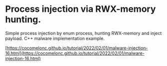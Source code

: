 # Process injection via RWX-memory hunting.

Simple process injection by enum process, hunting RWX-memory and inject payload. C++ malware implementation example.    

[https://cocomelonc.github.io/tutorial/2022/02/01/malware-injection-16.html](https://cocomelonc.github.io/tutorial/2022/02/01/malware-injection-16.html)   


